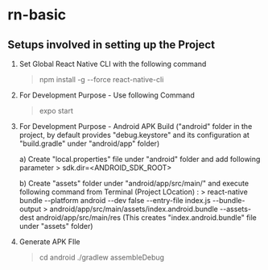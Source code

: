 # rn-basic

## Setups involved in setting up the Project
1) Set Global React Native CLI with the following command
    > npm install -g --force react-native-cli

2) For Development Purpose - Use following Command
    > expo start

3) For Development Purpose - Android APK Build
    ("android" folder in the project, by default provides "debug.keystore" and its configuration 
    at "build.gradle" under "android/app" folder)

    a) Create "local.properties" file under "android" folder and add following parameter
        > sdk.dir=<ANDROID_SDK_ROOT>

    b) Create "assets" folder under "android/app/src/main/" and execute following command from
        Terminal (Project LOcation) :
        > react-native bundle --platform android --dev false --entry-file index.js --bundle-output 
        > android/app/src/main/assets/index.android.bundle --assets-dest android/app/src/main/res
        (This creates "index.android.bundle" file under "assets" folder)

4) Generate APK FIle
    > cd android
    > ./gradlew assembleDebug



